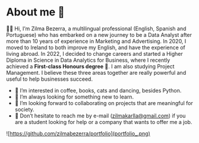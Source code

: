 # About me 📂

👋🏼 Hi, I’m Zilma Bezerra, a multilingual professional (English, Spanish and Portuguese) who has embarked on a new journey to be a Data Analyst after more than 10 years of experience in Marketing and Advertising. In 2020, I moved to Ireland to both improve my English, and have the experience of living abroad. In 2022, I decided to change careers and started a Higher Diploma in Science in Data Analytics for Business, where I recently achieved a **First-class Honours degree** 🥇. I am also studying Project Management. I believe these three areas together are really powerful and useful to help businesses succeed.

- 🥰 I’m interested in coffee, books, cats and dancing, besides Python.
- 🌱 I’m always looking for something new to learn.
- 🤝 I’m looking forward to collaborating on projects that are meaningful for society.
- 📧 Don’t hesitate to reach me by e-mail (zilmakarlla@gmail.com) if you are a student looking for help or a company that wants to offer me a job.

![https://github.com/zilmabezerra/portfolio](portfolio_.png)

<!---
zilmabezerra/zilmabezerra is a ✨ special ✨ repository because its `README.md` (this file) appears on your GitHub profile.
You can click the Preview link to take a look at your changes.
--->
